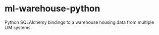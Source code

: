 # ml-warehouse-python

Python SQLAlchemy bindings to a warehouse housing data from multiple LIM systems.